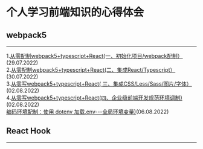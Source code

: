 # 个人学习前端知识的心得体会

## webpack5
__________________________________________________________________________________________________________________________________________
1.[从零配制webpack5+typescript+React(一、初始化项目/webpack配制）](https://github.com/weimeng0910/blog/issues/2)(29.07.2022)<br/>
2.[从零配制webpack5+typescript+React(二、集成React/Typescript）](https://github.com/weimeng0910/blog/issues/3)(30.07.2022)<br/>
3.[从零写webpack5+typescript+React( 三、集成CSS/Less/Sass/图片/字体）](https://github.com/weimeng0910/blog/issues/4)(02.08.2022)<br/>
4.[从零写webpack5+typescript+React(四、企业级前端开发规范环境调制)](https://github.com/weimeng0910/blog/issues/5)(02.08.2022)<br/>
[编码环境配制：使用 dotenv 加载.env---全局环境变量)](https://github.com/weimeng0910/blog/issues/6)(06.08.2022)<br/>

## React Hook
__________________________________________________________________________________________________________________________________________

